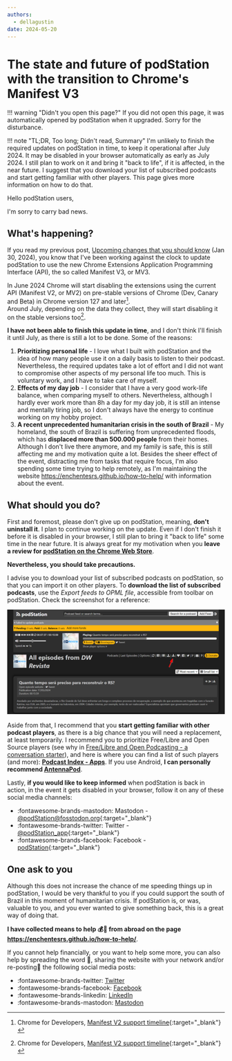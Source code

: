 ```yaml
---
authors:
  - dellagustin
date: 2024-05-20
---
```

# The state and future of podStation with the transition to Chrome's Manifest V3

!!! warning "Didn't you open this page?"
    If you did not open this page, it was automatically opened by podStation when it upgraded. Sorry for the disturbance.

!!! note "TL;DR, Too long; Didn't read, Summary"
    I'm unlikely to finish the required updates on podStation in time, to keep it operational after July 2024. It may be disabled in your browser automatically as early as July 2024. I still plan to work on it and bring it "back to life", if it is affected, in the near future. I suggest that you download your list of subscribed podcasts and start getting familiar with other players. This page gives more information on how to do that.

Hello podStation users,

I'm sorry to carry bad news.

## What's happening?

If you read my previous post, [Upcoming changes that you should know](./2024-01-30-future.md) (Jan 30, 2024), you know that I've been working against the clock to update podStation to use the new Chrome Extensions Application Programming Interface (API), the so called Manifest V3, or MV3.

In June 2024 Chrome will start disabling the extensions using the current API (Manifest V2, or MV2) on pre-stable versions of Chrome (Dev, Canary and Beta) in Chrome version 127 and later[^manifest-v2-timeline].  
Around July, depending on the data they collect, they will start disabling it on the stable versions too[^manifest-v2-timeline].

**I have not been able to finish this update in time**, and I don't think I'll finish it until July, as there is still a lot to be done. Some of the reasons:

1. **Prioritizing personal life** - I love what I built with podStation and the idea of how many people use it on a daily basis to listen to their podcast. Nevertheless, the required updates take a lot of effort and I did not want to compromise other aspects of my personal life too much. This is voluntary work, and I have to take care of myself.
2. **Effects of my day job** - I consider that I have a very good work-life balance, when comparing myself to others. Nevertheless, although I hardly ever work more than 8h a day for my day job, it is still an intense and mentally tiring job, so I don't always have the energy to continue working on my hobby project.
3. **A recent unprecedented humanitarian crisis in the south of Brazil** - My homeland, the south of Brazil is suffering from unprecedented floods, which has **displaced more than 500.000 people** from their homes. Although I don't live there anymore, and my family is safe, this is still affecting me and my motivation quite a lot. Besides the sheer effect of the event, distracting me from tasks that require focus, I'm also spending some time trying to help remotely, as I'm maintaining the website <https://enchentesrs.github.io/how-to-help/> with information about the event.

## What should you do?

First and foremost, please don't give up on podStation, meaning, **don't uninstall it**. I plan to continue working on the update. Even if I don't finish it before it is disabled in your browser, I still plan to bring it "back to life" some time in the near future. It is always great for my motivation when you **leave a review for [podStation on the Chrome Web Store](https://chromewebstore.google.com/detail/podstation-podcast-player/bpcagekijmfcocgjlnnhpdogbplajjfn)**.

**Nevertheless, you should take precautions.**

I advise you to download your list of subscribed podcasts on podStation, so that you can import it on other players. To **download the list of subscribed podcasts**, use the _Export feeds to OPML file_, accessible from toolbar on podStation. Check the screenshot for a reference:

![Screenshot of podStation indicating the function to download the subscribed podcasts as an OPML file](../../images/2024-05-20-podStation-dl-opml.png "Screenshot of podStation, Download OPML file")

Aside from that, I recommend that you **start getting familiar with other podcast players**, as there is a big chance that you will need a replacement, at least temporarily. I recommend you to prioritize Free/Libre and Open Source players (see why in [Free/Libre and Open Podcasting - a conversation starter](https://dellagustin.github.io/podcasting/2023/07/13/free-libre-open-podcasting.html)), and here is where you can find a list of such players (and more): **[Podcast Index - Apps](https://podcastindex.org/apps?appTypes=open+source%2Cpodcast+player)**. If you use Android, **I can personally recommend [AntennaPod](https://antennapod.org/)**.

Lastly, **if you would like to keep informed** when podStation is back in action, in the event it gets disabled in your browser, follow it on any of these social media channels:

* :fontawesome-brands-mastodon: Mastodon - [@podStation@fosstodon.org](https://fosstodon.org/@podstation){:target="_blank"}
* :fontawesome-brands-twitter: Twitter - [@podStation_app](https://twitter.com/podStation_app){:target="_blank"}
* :fontawesome-brands-facebook: Facebook - [podStation](https://www.facebook.com/podStation){:target="_blank"}

[^manifest-v2-timeline]: Chrome for Developers, [Manifest V2 support timeline](https://developer.chrome.com/docs/extensions/develop/migrate/mv2-deprecation-timeline?hl=en){:target="_blank"}


## One ask to you

Although this does not increase the chance of me speeding things up in podStation, I would be very thankful to you if you could support the south of Brazil in this moment of humanitarian crisis. If podStation is, or was, valuable to you, and you ever wanted to give something back, this is a great way of doing that.

**I have collected means to help 💰💪 from abroad on the page <https://enchentesrs.github.io/how-to-help/>**.

If you cannot help financially, or you want to help some more, you can also help by spreading the word 📣, sharing the website with your network and/or re-posting🔁 the following social media posts:

* :fontawesome-brands-twitter: [Twitter](https://twitter.com/dellagustindev/status/1788845226045354330)
* :fontawesome-brands-facebook: [Facebook](https://www.facebook.com/dellagustin/posts/10220006574474004)
* :fontawesome-brands-linkedin: [LinkedIn](https://www.linkedin.com/posts/dellagustin_flood-in-the-south-of-brazil-rio-grande-activity-7194612518030397440-Di-W)
* :fontawesome-brands-mastodon: [Mastodon](https://fosstodon.org/@dellagustin/112415718420762619)